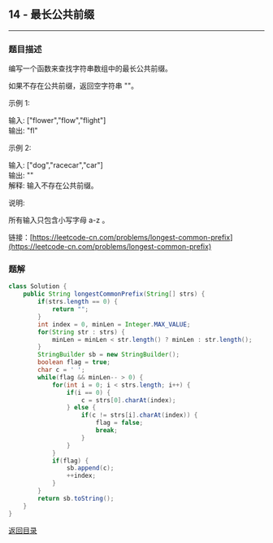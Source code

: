 ## **14 - 最长公共前缀**
--------------------------

### **题目描述**
编写一个函数来查找字符串数组中的最长公共前缀。

如果不存在公共前缀，返回空字符串 ""。

示例 1:

输入: ["flower","flow","flight"]  
输出: "fl"  

示例 2:

输入: ["dog","racecar","car"]  
输出: ""  
解释: 输入不存在公共前缀。  

说明:

所有输入只包含小写字母 a-z 。


链接：[https://leetcode-cn.com/problems/longest-common-prefix](https://leetcode-cn.com/problems/longest-common-prefix)



### **题解**
``` java
class Solution {
    public String longestCommonPrefix(String[] strs) {
        if(strs.length == 0) {
            return "";
        }
        int index = 0, minLen = Integer.MAX_VALUE;
        for(String str : strs) {
            minLen = minLen < str.length() ? minLen : str.length();
        }
        StringBuilder sb = new StringBuilder();
        boolean flag = true;
        char c = ' ';
        while(flag && minLen-- > 0) {
            for(int i = 0; i < strs.length; i++) {
                if(i == 0) {
                    c = strs[0].charAt(index);
                } else {
                    if(c != strs[i].charAt(index)) {
                        flag = false;
                        break;
                    }
                }
            }
            if(flag) {
                sb.append(c);
                ++index;
            }   
        }
        return sb.toString();
    }
}
```


[返回目录](https://maxwell-l.github.io/WriteSomething/something/leetcode)